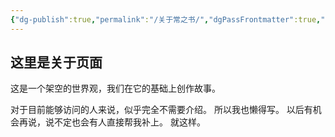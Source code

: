 ```yaml
---
{"dg-publish":true,"permalink":"/关于常之书/","dgPassFrontmatter":true,"created":"2024-11-23T15:16:45.587+08:00"}
---
```


## 这里是关于页面

这是一个架空的世界观，我们在它的基础上创作故事。

对于目前能够访问的人来说，似乎完全不需要介绍。
所以我也懒得写。
以后有机会再说，说不定也会有人直接帮我补上。
就这样。